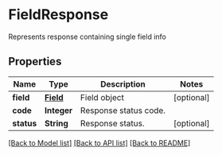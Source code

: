 ﻿
# FieldResponse
Represents response containing single field info

## Properties
Name | Type | Description | Notes
------------ | ------------- | ------------- | -------------
**field** | [**Field**](Field.md) | Field object | [optional]
**code** | **Integer** | Response status code. | 
**status** | **String** | Response status. | [optional]


[[Back to Model list]](../README.md#documentation-for-models) [[Back to API list]](../README.md#documentation-for-api-endpoints) [[Back to README]](../README.md)


